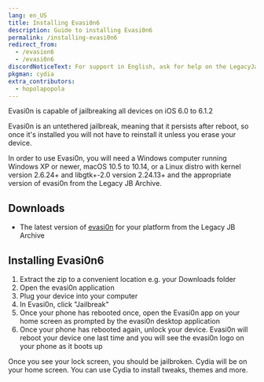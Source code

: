 ```yaml
---
lang: en_US
title: Installing Evasi0n6
description: Guide to installing Evasi0n6
permalink: /installing-evasi0n6
redirect_from:
  - /evasion6
  - /evasi0n6
discordNoticeText: For support in English, ask for help on the LegacyJailbreak [Discord Server](http://discord.legacyjailbreak.com/).
pkgman: cydia
extra_contributors:
  - hopolapopola
---
```


Evasi0n is capable of jailbreaking all devices on iOS 6.0 to 6.1.2

Evasi0n is an untethered jailbreak, meaning that it persists after reboot, so once it's installed you will not have to reinstall it unless you erase your device.

In order to use Evasi0n, you will need a Windows computer running Windows XP or newer, macOS 10.5 to 10.14, or a Linux distro with kernel version 2.6.24+ and libgtk+-2.0 version 2.24.13+ and the appropriate version of evasi0n from the Legacy JB Archive.
<!-- works for sure on win11, and i think it's a 32bit app so mojave and older (well it launched on my mojave install so...). i couldn't be bothered launching on linux but if someone actually uses the guide and they use linux they're a legend and honestly they can just come ask me on legacyjb if they have issues like holy shit lol -->

## Downloads

- The latest version of [evasi0n](https://mega.nz/folder/k4FAXCIB#Fk7pxs6ikYzL3YBvAGX5ig/folder/I5k1gaoQ) for your platform from the Legacy JB Archive

## Installing Evasi0n6

1. Extract the zip to a convenient location e.g. your Downloads folder
1. Open the evasi0n application
1. Plug your device into your computer
1. In Evasi0n, click "Jailbreak"
1. Once your phone has rebooted once, open the Evasi0n app on your home screen as prompted by the evasi0n desktop application
1. Once your phone has rebooted again, unlock your device. Evasi0n will reboot your device one last time and you will see the evasi0n logo on your phone as it boots up

Once you see your lock screen, you should be jailbroken. Cydia will be on your home screen. You can use Cydia to install <router-link to="/faq/#what-are-tweaks">tweaks</router-link>, themes and more.